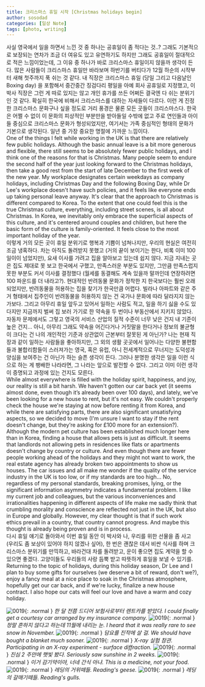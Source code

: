 ```yaml
---
title: 크리스마스 휴일 시작 [Christmas holidays begin]
author: sosodad
categories: [일상 Note]
tags: [photo, writing]
---
```


사실 영국에서 일을 하면서 느낀 것 중 하나는 공휴일이 좀 적다는 것..? 그래도 기본적으로 보장되는 연차가 조금 더 여유도 있고 유연하기도 하지만 그래도 공휴일이 절대적으로 적은 느낌이었는데, 그 이유 중 하나가 바로 크리스마스 휴일이지 않을까 생각이 든다. 많은 사람들이 크리스마스 휴일만 바라보며 하반기를 버티다가 12월 하순의 시작부터 새해 첫주까지 푹 쉬는 것 같다. 내 직장은 크리스마스 휴일 (당일 그리고 다음날인 Boxing day) 을 포함해서 중간중간 징검다리 평일을 아예 회사 공휴일로 지정했고, 이 박사 직장은 그런 게 따로 있지는 않고 개인 휴가를 쓰든 어쩌든 결국엔 다 쉬는 분위기인 것 같다. 확실히 한국에 비해서 크리스마스를 대하는 자세들이 다르다. 이런 게 진정한 크리스마스 문화구나 싶을 정도로 거리 풍경은 물론 모든 곳들이 크리스마스다. 한국은 어쩔 수 없이 이 문화의 피상적인 부분만을 받아들일 수밖에 없고 주로 연인들과 아이들 중심으로 크리스마스 문화가 형성되었지만, 여기서는 가족 중심적인 형태의 문화가 기본으로 생각된다. 일년 중 가장 중요한 명절에 가까운 느낌이다.  
One of the things I felt while working in the UK is that there are relatively few public holidays. Although the basic annual leave is a bit more generous and flexible, there still seems to be absolutely fewer public holidays, and I think one of the reasons for that is Christmas. Many people seem to endure the second half of the year just looking forward to the Christmas holidays, then take a good rest from the start of late December to the first week of the new year. My workplace designates certain weekdays as company holidays, including Christmas Day and the following Boxing Day, while Dr Lee's workplace doesn't have such policies, and it feels like everyone ends up taking personal leave anyway. It's clear that the approach to Christmas is different compared to Korea. To the extent that one could feel this is the true Christmas culture, everything, including street scenes, is all about Christmas. In Korea, we inevitably only embrace the superficial aspects of this culture, and it's centered around couples and children, but here the basic form of the culture is family-oriented. It feels close to the most important holiday of the year.  
이렇게 거의 모든 곳이 휴일 분위기로 행복과 기쁨이 넘쳐나지만, 우리의 현실은 여전히 조금 냉혹하다. 차는 아직도 돌려받지 못했고 (거의 끝이 보이기는 한다, 비록 이미 100일이이 넘었지만), 요새 이사를 가려고 집을 알아보고 있는데 쉽지 않다. 지금 지내는 곳은 집도 제대로 못 보고 한국에서 구했고, 만족스러운 부분도 있지만, 그만큼 만족스럽지 못한 부분도 커서 이사를 결정했다 (월세를 동결해도 계속 있을까 말까인데 연장하려면 100 파운드를 더 내라고?). 현대적인 반려동물 문화가 정착한 지 한국보다는 훨씬 오래되었지만, 반려동물을 허용하는 집을 찾기가 한국만큼 어렵다. 빌라나 아파트와 같은 주거 형태에서 집주인이 반려동물을 허용하지 않는 건 국가나 문화에 따라 달라지지 않는가보다. 그리고 아무리 휴일 앞두고 있어서 일하는 사람도 적고, 일을 하기 싫을 수도 있다지만 지금까지 벌써 집 보러 가기로 한 약속을 두 번이나 부동산에서 지키지 않았다. 자동차 문제에서도 그렇고 영국의 서비스 산업의 질적 수준이 너무 낮은 건지 내 기준이 높은 건지... 아니, 아무리 그래도 약속을 어긴다거나 거짓말을 한다거나 정보의 불균형이 크다는 건 나의 개인적인 기준과 상관없이 근본부터 잘못된 게 아닌가? 나는 현재 직장과 같이 일하는 사람들을 좋아하지만, 그 외의 생활 곳곳에서 일어나는 다양한 불편함들과 불합리함들이 스러져가는 영국, 혹은 유럽, 아니 전세계적으로 무너지는 도덕성과 양심을 보여주는 건 아닌가 하는 슬픈 생각이 든다. 그러나 분명한 생각은 일을 이런 식으로 하는 게 팽배한 나라라면, 그 나라는 앞으로 발전할 수 없다. 그리고 이미 이런 생각이 증명되고 과정에 있는 건지도 모른다.  
While almost everywhere is filled with the holiday spirit, happiness, and joy, our reality is still a bit harsh. We haven't gotten our car back yet (it seems almost done, even though it’s already been over 100 days), and lately, we've been looking for a new house to rent, but it's not easy. We couldn't properly check the house we're staying at now before renting it from Korea, and while there are satisfying parts, there are also significant unsatisfying aspects, so we decided to move (I'm unsure I want to stay if the rent doesn't change, but they’re asking for £100 more for an extension?). Although the modern pet culture has been established much longer here than in Korea, finding a house that allows pets is just as difficult. It seems that landlords not allowing pets in residences like flats or apartments doesn't change by country or culture. And even though there are fewer people working ahead of the holidays and they might not want to work, the real estate agency has already broken two appointments to show us houses. The car issues and all make me wonder if the quality of the service industry in the UK is too low, or if my standards are too high... No, regardless of my personal standards, breaking promises, lying, or the significant information asymmetry indicates a fundamental problem. I like my current job and colleagues, but the various inconveniences and irrationalities happening in different aspects of life make me sadly think that crumbling morality and conscience are reflected not just in the UK, but also in Europe and globally. However, my clear thought is that if such work ethics prevail in a country, that country cannot progress. And maybe this thought is already being proven and is in process.  
다시 휴일 얘기로 돌아와서 이번 휴일 동안 이 박사와 나, 우리를 위한 선물을 좀 사고 (우리도 좀 보상이 있어야 하지 않겠나 싶어), 한 번은 괜찮은 데서 비싼 식사를 하며 크리스마스 분위기를 만끽하고, 바라건대 차를 돌려받고, 운이 좋으면 집도 계약을 할 수 있으면 좋겠다. 고양이들도 우리들의 사랑 듬뿍 받고 따뜻하게 휴일을 보낼 수 있기를.  
Returning to the topic of holidays, during this holiday season, Dr Lee and I plan to buy some gifts for ourselves (we deserve a bit of reward, don't we?), enjoy a fancy meal at a nice place to soak in the Christmas atmosphere, hopefully get our car back, and if we're lucky, finalize a new house contract. I also hope our cats will feel our love and have a warm and cozy holiday.  

![0019](https://1drv.ms/i/c/f96de3eae83811fb/IQQAifUhQxKXRaaUIN7OFRDbAexUiFnaUhevoOtc93cUXcs?width=1024){: .normal }
_한 달 전쯤 드디어 보험사로부터 렌트카를 받았다. I could finally get a courtesy car arranged by my insurance company._
![0019](https://1drv.ms/i/c/f96de3eae83811fb/IQQrYZ54JDM5TpbixlwDq6slAbLThi1fnVEzz3fO7JqgFbs?width=1024){: .normal }
_정말 흔하지 않다고 하는데 11월에 내리는 눈. I heard that it was really rare to see snow in November._
![0019](https://1drv.ms/i/c/f96de3eae83811fb/IQQbH33ceXtJRqqvUtqh77ruAb8K0_3HX-evZ0UGOhdRkBA?height=1024){: .normal }
_담요를 진작에 살 걸. We should have bought a blanket much sooner._
![0019](https://1drv.ms/i/c/f96de3eae83811fb/IQTvNJPFB51HS4o5Bcubc7eTAdbmAvdyn57hVDb67DvQbu8?height=1024){: .normal }
_X-ray 실험 참관. Participating in an X-ray experiment - surface diffraction._
![0019](https://1drv.ms/i/c/f96de3eae83811fb/IQTOz9RC1c4FSrpc-AEANklUAVHlxpF4mr0GTmHPPNv9FT8?width=1024){: .normal }
_진심 2 주만에 햇빛 봤다. Seriously saw sunshine in 2 weeks._
![0019](https://1drv.ms/i/c/f96de3eae83811fb/IQTNAdzneVzUTIR6q1O0yxECARZdtdSXaywESgRKiDj0iSY?height=1024){: .normal }
_이거 감기약이야, 너네 간식 아냐. This is a medicine, not your food._
![0019](https://1drv.ms/i/c/f96de3eae83811fb/IQQx5CkuVpM8SbYRMLawmUEbAdOMfCV6F3MDdL-nE87ggt8?width=1024){: .normal }
_레딩의 거위떼들. Reading's geese._
![0019](https://1drv.ms/i/c/f96de3eae83811fb/IQQbV97ZMSImRpDn5T70IngWAabFagEYQY79L60kKoh3heM?width=1024){: .normal }
_레딩의 갈매기떼들. Reading's gulls._